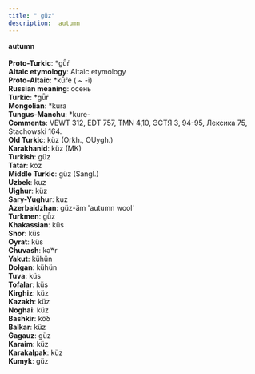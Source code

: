 ```yaml
---
title: " güz"
description:  autumn
---
```

<p data-pagefind-weight="0.5">
<strong> autumn</strong><br><br>
<strong>Proto-Turkic</strong>:  *gǖŕ<br>
<strong>Altaic etymology</strong>:  Altaic etymology<br>
<strong> Proto-Altaic</strong>:  *kū́ŕe ( ~ -i)<br>
<strong>Russian meaning</strong>:  осень<br>
<strong>Turkic</strong>:  *gǖŕ<br>
<strong>Mongolian</strong>:  *kura<br>
<strong>Tungus-Manchu</strong>:  *kure-<br>
<strong>Comments</strong>:  VEWT 312, EDT 757, TMN 4,10, ЭСТЯ 3, 94-95, Лексика 75, Stachowski 164.<br>
<strong>Old Turkic</strong>:  küz (Orkh., OUygh.)<br>
<strong>Karakhanid</strong>:  küz (MK)<br>
<strong>Turkish</strong>:  güz<br>
<strong>Tatar</strong>:  köz<br>
<strong>Middle Turkic</strong>:  güz (Sangl.)<br>
<strong>Uzbek</strong>:  kuz<br>
<strong>Uighur</strong>:  küz<br>
<strong>Sary-Yughur</strong>:  kuz<br>
<strong>Azerbaidzhan</strong>:  güz-äm 'autumn wool'<br>
<strong>Turkmen</strong>:  gǖz<br>
<strong>Khakassian</strong>:  küs<br>
<strong>Shor</strong>:  küs<br>
<strong>Oyrat</strong>:  küs<br>
<strong>Chuvash</strong>:  kǝʷr<br>
<strong>Yakut</strong>:  kühün<br>
<strong>Dolgan</strong>:  kühün<br>
<strong>Tuva</strong>:  küs<br>
<strong>Tofalar</strong>:  küs<br>
<strong>Kirghiz</strong>:  küz<br>
<strong>Kazakh</strong>:  küz<br>
<strong>Noghai</strong>:  küz<br>
<strong>Bashkir</strong>:  köδ<br>
<strong>Balkar</strong>:  küz<br>
<strong>Gagauz</strong>:  güz<br>
<strong>Karaim</strong>:  küz<br>
<strong>Karakalpak</strong>:  küz<br>
<strong>Kumyk</strong>:  güz<br>

</p>
